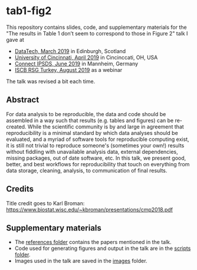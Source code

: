 # tab1-fig2

This repository contains slides, code, and supplementary materials for the "The results in Table 1 don’t seem to correspond to those in Figure 2" talk I gave at 
- [DataTech, March 2019](/01-datatech) in Edinburgh, Scotland
- [University of Cincinnati, April 2019](/02-uoc) in Cincinccati, OH, USA
- [Connect IPSDS, June 2019](/03-connect) in Mannheim, Germany
- [ISCB RSG Turkey, August 2019](/04-iscb-rsg) as a webinar

The talk was revised a bit each time.

## Abstract

For data analysis to be reproducible, the data and code should be assembled in a way such that results (e.g. tables and figures) can be re-created. While the scientific community is by and large in agreement that reproducibility is a minimal standard by which data analyses should be evaluated, and a myriad of software tools for reproducible computing exist, it is still not trivial to reproduce someone's (sometimes your own!) results without fiddling with unavailable analysis data, external dependencies, missing packages, out of date software, etc. In this talk, we present good, better, and best workflows for reproducibility that touch on everything from data storage, cleaning, analysis, to communication of final results.

## Credits

Title credit goes to Karl Broman: https://www.biostat.wisc.edu/~kbroman/presentations/cmp2018.pdf

## Supplementary materials

- The [references folder](/references) contains the papers mentioned in the talk.
- Code used for generating figures and output in the talk are in the [scripts folder](/scripts).
- Images used in the talk are saved in the [images](/images) folder.
